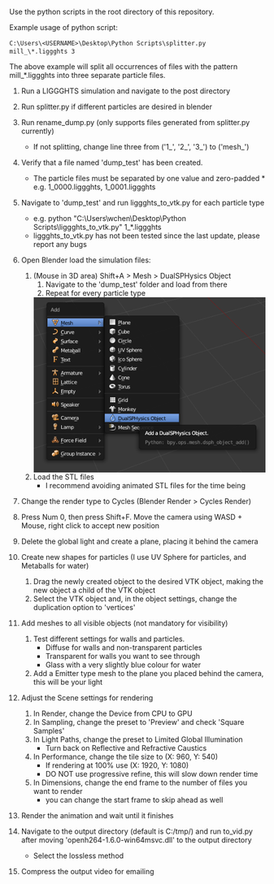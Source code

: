 Use the python scripts in the root directory of this repository.

Example usage of python script:
```
C:\Users\<USERNAME>\Desktop\Python Scripts\splitter.py mill_\*.liggghts 3
```
The above example will split all occurrences of files with the pattern mill_\*.liggghts into three separate particle files.

1. Run a LIGGGHTS simulation and navigate to the post directory

2. Run splitter.py if different particles are desired in blender

3. Run rename_dump.py (only supports files generated from splitter.py currently)
    * If not splitting, change line three from ('1_', '2_', '3_') to ('mesh_')

4. Verify that a file named 'dump_test' has been created.
    * The particle files must be separated by one value and zero-padded
            * e.g. 1_0000.liggghts, 1_0001.liggghts

5. Navigate to 'dump_test' and run liggghts_to_vtk.py for each particle type
    * e.g. python "C:\Users\wchen\Desktop\Python Scripts\liggghts_to_vtk.py" 1_\*.liggghts
    * liggghts_to_vtk.py has not been tested since the last update, please report any bugs

6. Open Blender load the simulation files:
    1. (Mouse in 3D area) Shift+A > Mesh > DualSPHysics Object
        1. Navigate to the 'dump_test' folder and load from there
        2. Repeat for every particle type
        <img align="middle" src="https://github.com/mwmuni/LIGGGHTS-Post-Processing-Utilities/blob/master/images/Blender_1.png">
    2. Load the STL files
        * I recommend avoiding animated STL files for the time being

7. Change the render type to Cycles (Blender Render > Cycles Render)

8. Press Num 0, then press Shift+F. Move the camera using WASD + Mouse, right click to accept new position

9. Delete the global light and create a plane, placing it behind the camera

10. Create new shapes for particles (I use UV Sphere for particles, and Metaballs for water)
    1. Drag the newly created object to the desired VTK object, making the new object a child of the VTK object
    2. Select the VTK object and, in the object settings, change the duplication option to 'vertices'

11. Add meshes to all visible objects (not mandatory for visibility)
    1. Test different settings for walls and particles.
        * Diffuse for walls and non-transparent particles
        * Transparent for walls you want to see through
        * Glass with a very slightly blue colour for water
    2. Add a Emitter type mesh to the plane you placed behind the camera, this will be your light

12. Adjust the Scene settings for rendering
    1. In Render, change the Device from CPU to GPU
    2. In Sampling, change the preset to 'Preview' and check 'Square Samples' 
    3. In Light Paths, change the preset to Limited Global Illumination
        * Turn back on Reflective and Refractive Caustics
    4. In Performance, change the tile size to (X: 960, Y: 540)
        * If rendering at 100% use (X: 1920, Y: 1080)
        * DO NOT use progressive refine, this will slow down render time
    5. In Dimensions, change the end frame to the number of files you want to render
        * you can change the start frame to skip ahead as well

13. Render the animation and wait until it finishes

14. Navigate to the output directory (default is C:/tmp/) and run to_vid.py after moving 'openh264-1.6.0-win64msvc.dll' to the output directory
    * Select the lossless method

15. Compress the output video for emailing
